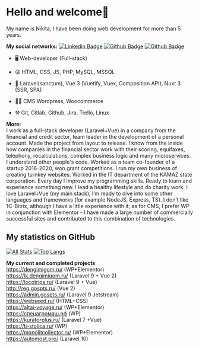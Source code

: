# Hello and welcome👋

My name is Nikita, I have been doing web development for more than 5 years. <br>

**My social networks:**
[![Linkedin Badge](https://img.shields.io/badge/-nick_iv-0072b1?style=flat&logo=VK&logoColor=white&link=https://vk.com/nick_iv)](https://vk.com/nick_iv) 
[![Github Badge](https://img.shields.io/badge/-dllpl-grey?style=flat&logo=github&logoColor=white&link=https://github.com/dllpl/)](https://www.github.com/dllpl/)
[![Github Badge](https://img.shields.io/badge/-nick_iv7-C13584?style=flat&logo=instagram&logoColor=white&link=https://instagram.com/nick_iv7/)](https://www.instagram.com/nick_iv7/)<br>

- 🖥  Web-developer (Full-stack)<br>

- 😛 HTML, CSS, JS, PHP, MySQL, MSSQL
- 🔧 Laravel(sanctum), Vue 3 (Vuetify, Vuex, Composition API), Nuxt 3 (SSR, SPA)
- 🧙‍♂️ CMS Wordpress, Woocommerce<br>
- ⚒  Git, Gitlab, Github, Jira, Trello, Linux

**More:**<br>
I work as a full-stack developer (Laravel+Vue) in a company from the financial and credit sector, team leader in the development of a personal account. Made the project from layout to release. I know from the inside how companies in the financial sector work with their scoring, equifaxes, telephony, recalculations, complex business logic and many microservices. I understand other people's code.
Worked as a team co-founder of a startup 2016-2020, won grant competitions. I run my own business of creating turnkey websites. Worked in the IT department of the KAMAZ state corporation. Every day I improve my programming skills. Ready to learn and experience something new. I lead a healthy lifestyle and do charity work. I love Laravel+Vue (my main stack), I’m ready to dive into some other languages and frameworks (for example NodeJS, Express, TS). I don’t like 1C-Bitrix, although I have a little experience with it; as for CMS, I prefer WP in conjunction with Elementor - I have made a large number of commercially successful sites and contributed to this combination of technologies.

## My statistics on GitHub
[![All Stats](https://github-readme-stats-axpwmfcg3.vercel.app/api?username=dllpl&show_icons=true&include_all_commits=true&count_private=true&hide=contribs)](https://github.com/dllpl/)
[![Top Langs](https://github-readme-stats-axpwmfcg3.vercel.app/api/top-langs/?username=dllpl&layout=compact )](https://github.com/dllpl/)

**My current and completed projects** <br>
https://dengimigom.ru/ (WP+Elementor)<br>
https://lk.dengimigom.ru/ (Laravel 9 + Vue 2)<br>
https://locotrips.ru/ (Laravel 9 + Vue)<br>
http://reg.gospts.ru/ (Vue 2)<br>
https://admin.gospts.ru/ (Laravel 9 Jetstream)<br>
https://webseed.ru/ (HTML+CSS)<br>
https://altai-voyage.ru/ (WP+Elementor)<br>
https://спецагромаш.рф (WP) <br>
https://kuratorplus.ru/ (Laravel 7 +Vue)<br>
https://ti-stolica.ru/ (WP) <br>
https://monolitcollector.ru/ (WP+Elementor) <br>
https://automost.pro/ (Laravel 10) <br>



